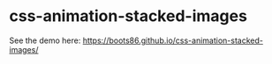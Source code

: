 # css-animation-stacked-images

See the demo here:  https://boots86.github.io/css-animation-stacked-images/
